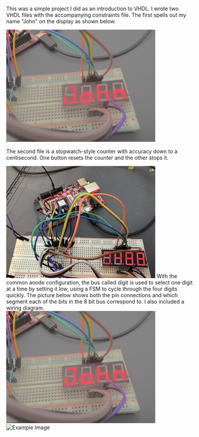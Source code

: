 This was a simple project I did as an introduction to VHDL. I wrote two VHDL files with the accompanying constraints file. 
The first spells out my name "John" on the display as shown below.

<img src="John.jpg" alt="Example Image" width="400"/>

The second file is a stopwatch-style counter with accuracy down to a centisecond. One button resets the counter and the other stops it.

<img src="Timer.jpg" alt="Example Image" width="400"/>
With the common anode configuration, the bus called digit is used to select one digit at a time by setting it low, using a FSM to cycle through the four digits quickly.
The picture below shows both the pin connections and which segment each of the bits in the 8 bit bus correspond to. I also included a wiring diagram.

<img src="John.jpg" alt="SegmentLayouts.jpg" width="400"/>
<img src="sevenseg_schematic.svg" alt="Example Image" width="400"/>
